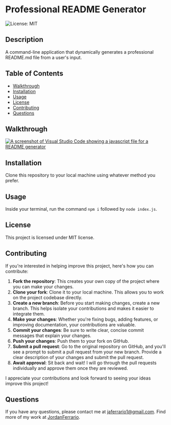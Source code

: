 # Professional README Generator

![License: MIT](https://img.shields.io/badge/License-MIT-blue.svg)

## Description

A command-line application that dynamically generates a professional README.md file from a user's input.

## Table of Contents

- [Walkthrough](#walkthrough)
- [Installation](#installation)
- [Usage](#usage)
- [License](#license)
- [Contributing](#contributing)
- [Questions](#questions)

## Walkthrough

[![A screenshot of Visual Studio Code showing a javascript file for a README generator](https://img.youtube.com/vi/fvLHDGcaufo/0.jpg)](https://youtu.be/fvLHDGcaufo)

## Installation

Clone this repository to your local machine using whatever method you prefer.

## Usage

Inside your terminal, run the command `npm i` followed by `node index.js`.

## License

This project is licensed under MIT license.

## Contributing

If you're interested in helping improve this project, here's how you can contribute:

1. **Fork the repository**: This creates your own copy of the project where you can make your changes.
2. **Clone your fork**: Clone it to your local machine. This allows you to work on the project codebase directly.
3. **Create a new branch**: Before you start making changes, create a new branch. This helps isolate your contributions and makes it easier to integrate them.
4. **Make your changes**: Whether you're fixing bugs, adding features, or improving documentation, your contributions are valuable.
5. **Commit your changes**: Be sure to write clear, concise commit messages that explain your changes.
6. **Push your changes**: Push them to your fork on GitHub.
7. **Submit a pull request**: Go to the original repository on GitHub, and you'll see a prompt to submit a pull request from your new branch. Provide a clear description of your changes and submit the pull request.
8. **Await approval**: Sit back and wait! I will go through the pull requests individually and approve them once they are reviewed.

I appreciate your contributions and look forward to seeing your ideas improve this project!

## Questions

If you have any questions, please contact me at [jaferrario1@gmail.com](mailto:jaferrario1@gmail.com). Find more of my work at [JordanFerrario](https://github.com/JordanFerrario).

